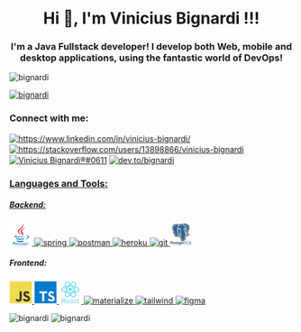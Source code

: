 <h1 align="center">Hi 👋, I'm Vinicius Bignardi !!!</h1>
<h3 align="center">I'm a Java Fullstack developer! I develop both Web, mobile and desktop applications, using the fantastic world of DevOps!</h3>

<p align="left"> <img src="https://komarev.com/ghpvc/?username=bignardi&label=Profile%20views&color=9845bf&style=flat" alt="bignardi" /> </p>

<p align="left"> <a href="https://github.com/ryo-ma/github-profile-trophy"><img src="https://github-profile-trophy.vercel.app/?username=bignardi" alt="bignardi" /></a> </p>

<h3 align="left">Connect with me:</h3>
<p align="left">
<a href="https://linkedin.com/in/https://www.linkedin.com/in/vinicius-bignardi/" target="blank"><img align="center" src="https://cdn.jsdelivr.net/npm/simple-icons@3.0.1/icons/linkedin.svg" alt="https://www.linkedin.com/in/vinicius-bignardi/" height="30" width="40" /></a>
<a href="https://stackoverflow.com/users/https://stackoverflow.com/users/13898866/vinicius-bignardi" target="blank"><img align="center" src="https://cdn.jsdelivr.net/npm/simple-icons@3.0.1/icons/stackoverflow.svg" alt="https://stackoverflow.com/users/13898866/vinicius-bignardi" height="30" width="40" /></a>
<a href="https://discord.gg/Vinicius Bignardi®#0611" target="blank"><img align="center" src="https://cdn.jsdelivr.net/npm/simple-icons@3.0.1/icons/discord.svg" alt="Vinicius Bignardi®#0611" height="30" width="40" /></a>
<a href="https://dev.to/https://dev.to/bignardi" target="blank"><img align="center" src="https://cdn.jsdelivr.net/npm/simple-icons@3.0.1/icons/dev-dot-to.svg" alt="dev.to/bignardi" height="30" width="40" />
</p>

<h3 align="left">Languages and Tools:</h3>
<p align="left"> 
<h5 align="left">Backend:</h5>
<a href="https://www.java.com" target="_blank"> <img src="https://raw.githubusercontent.com/devicons/devicon/master/icons/java/java-original.svg" alt="java" width="40" height="40"/> </a> 
<a href="https://spring.io/" target="_blank"> <img src="https://www.vectorlogo.zone/logos/springio/springio-icon.svg" alt="spring" width="40" height="40"/> </a> 
<a href="https://postman.com" target="_blank"> <img src="https://www.vectorlogo.zone/logos/getpostman/getpostman-icon.svg" alt="postman" width="40" height="40"/>
<a href="https://heroku.com" target="_blank"> <img src="https://www.vectorlogo.zone/logos/heroku/heroku-icon.svg" alt="heroku" width="40" height="40"/> </a> 
<a href="https://git-scm.com/" target="_blank"> <img src="https://www.vectorlogo.zone/logos/git-scm/git-scm-icon.svg" alt="git" width="40" height="40"/> </a> 
<a href="https://www.postgresql.org" target="_blank"> <img src="https://raw.githubusercontent.com/devicons/devicon/master/icons/postgresql/postgresql-original-wordmark.svg" alt="postgresql" width="40" height="40"/> </a> 
<h5 align="left">Frontend:</h5>
<a href="https://developer.mozilla.org/en-US/docs/Web/JavaScript" target="_blank"> <img src="https://raw.githubusercontent.com/devicons/devicon/master/icons/javascript/javascript-original.svg" alt="javascript" width="40" height="40"/> </a> 
<a href="https://www.typescriptlang.org/" target="_blank"> <img src="https://raw.githubusercontent.com/devicons/devicon/master/icons/typescript/typescript-original.svg" alt="typescript" width="40" height="40"/> </a> 
<a href="https://reactjs.org/" target="_blank"> <img src="https://raw.githubusercontent.com/devicons/devicon/master/icons/react/react-original-wordmark.svg" alt="react" width="40" height="40"/> </a> 
<a href="https://materializecss.com/" target="_blank"> <img src="https://raw.githubusercontent.com/prplx/svg-logos/5585531d45d294869c4eaab4d7cf2e9c167710a9/svg/materialize.svg" alt="materialize" width="40" height="40"/> </a> 
<a href="https://tailwindcss.com/" target="_blank"> <img src="https://www.vectorlogo.zone/logos/tailwindcss/tailwindcss-icon.svg" alt="tailwind" width="40" height="40"/> </a> 
<a href="https://www.figma.com/" target="_blank"> <img src="https://www.vectorlogo.zone/logos/figma/figma-icon.svg" alt="figma" width="40" height="40"/> </a> </a> 
</p>

<div>
  <img height="170" src="https://github-readme-stats.vercel.app/api?username=bignardi&show_icons=true&theme=dracula&locale=en" alt="bignardi" />
  <img height="170" src="https://github-readme-stats.vercel.app/api/top-langs?username=bignardi&show_icons=true&theme=dracula&locale=en&layout=compact" alt="bignardi" />
</div> 

